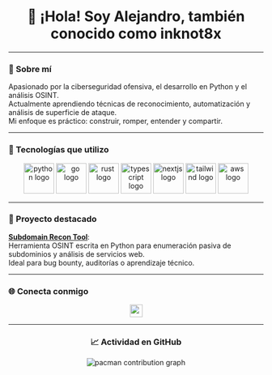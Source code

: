 <h1 align="center">👋 ¡Hola! Soy Alejandro, también conocido como inknot8x</h1>

---

### 🧠 Sobre mí

Apasionado por la ciberseguridad ofensiva, el desarrollo en Python y el análisis OSINT.  
Actualmente aprendiendo técnicas de reconocimiento, automatización y análisis de superficie de ataque.  
Mi enfoque es práctico: construir, romper, entender y compartir.

---

### 🧰 Tecnologías que utilizo

<div align="center">
  <img src="https://skillicons.dev/icons?i=py" height="60" alt="python logo" />
  <img src="https://skillicons.dev/icons?i=go" height="60" alt="go logo" />
  <img src="https://skillicons.dev/icons?i=rust" height="60" alt="rust logo" />
  <img src="https://skillicons.dev/icons?i=ts" height="60" alt="typescript logo" />
  <img src="https://skillicons.dev/icons?i=nextjs" height="60" alt="nextjs logo" />
  <img src="https://skillicons.dev/icons?i=tailwind" height="60" alt="tailwind logo" />
  <img src="https://skillicons.dev/icons?i=aws" height="60" alt="aws logo" />
</div>

---

### 🔎 Proyecto destacado

[**Subdomain Recon Tool**](https://github.com/inknot8x-sudo/subdomain-recon):  
Herramienta OSINT escrita en Python para enumeración pasiva de subdominios y análisis de servicios web.  
Ideal para bug bounty, auditorías o aprendizaje técnico.

---

### 🌐 Conecta conmigo

<div align="center">
  <a href="www.linkedin.com/in/alejandro-martinez-begines-2884a029b">
    <img src="https://img.shields.io/static/v1?message=LinkedIn&logo=linkedin&label=&color=0077B5&logoColor=white&labelColor=&style=for-the-badge" height="25" />
  </a>

---

### 📈 Actividad en GitHub

<picture>
  <source media="(prefers-color-scheme: dark)" srcset="https://raw.githubusercontent.com/maurodesouza/maurodesouza/output/pacman-contribution-graph-dark.svg">
  <source media="(prefers-color-scheme: light)" srcset="https://raw.githubusercontent.com/maurodesouza/maurodesouza/output/pacman-contribution-graph.svg">
  <img alt="pacman contribution graph" src="https://raw.githubusercontent.com/maurodesouza/maurodesouza/output/pacman-contribution-graph.svg">
</picture>
